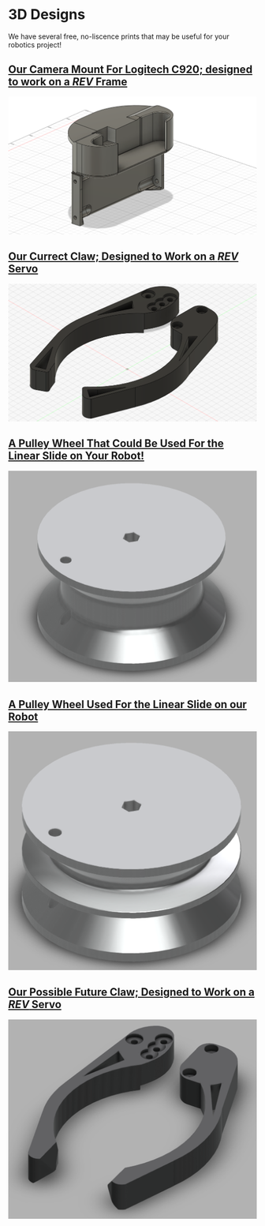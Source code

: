 # 3D Designs
We have several free, no-liscence prints that may be useful for your robotics project!

## [Our Camera Mount For Logitech C920; designed to work on a *REV* Frame](https://a360.co/40rqsrF)

![Camera Mount](CameraMountv1.png)

## [Our Currect Claw; Designed to Work on a *REV* Servo](https://newlifeacademy66.autodesk360.com/g/shares/SH30dd5QT870c25f12fca573175cac387ed0)

![An image of a claw currently in use in the Iron Eagles' Robot](ClawPrototype2024-2025V4v4.png)

## [A Pulley Wheel That Could Be Used For the Linear Slide on Your Robot!](https://newlifeacademy66.autodesk360.com/g/shares/SH30dd5QT870c25f12fcbb72162f64ea236b)

![An image of a concave wheel, narrower in the middle than at the ends. There are two holes in the wheel: a hexagonal hole in the center which an axel is meant to pass through, and a circular hole that passes through where the eges of the wheel hang over the center. A string attaches at the smaller, circular hole](PulleyWheelNoDivider.png)

## [A Pulley Wheel Used For the Linear Slide on our Robot](https://newlifeacademy66.autodesk360.com/g/shares/SH30dd5QT870c25f12fc56a712a01d85d836)

![An image of a wheel with two grooves in it. The wheel has two holes: a hexagonal hole in the center that an axel passes through, and a smaller, cicular hole that a string can be attached to. The circular hole passes through the edges, which hang over the center of the wheel.](PulleyWheelWithDivider.png)

## [Our Possible Future Claw; Designed to Work on a *REV* Servo](https://newlifeacademy66.autodesk360.com/g/shares/SH30dd5QT870c25f12fc6f635a2227be594f)

![An image of a future claw design that may or may not be used.](V5Claw.png)
